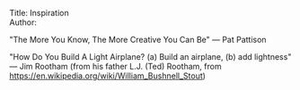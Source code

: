 Title: Inspiration  
Author:

"The More You Know, The More Creative You Can Be"
— Pat Pattison

"How Do You Build A Light Airplane? (a) Build an airplane, (b) add lightness"
— Jim Rootham (from his father L.J. (Ted) Rootham, from https://en.wikipedia.org/wiki/William_Bushnell_Stout)